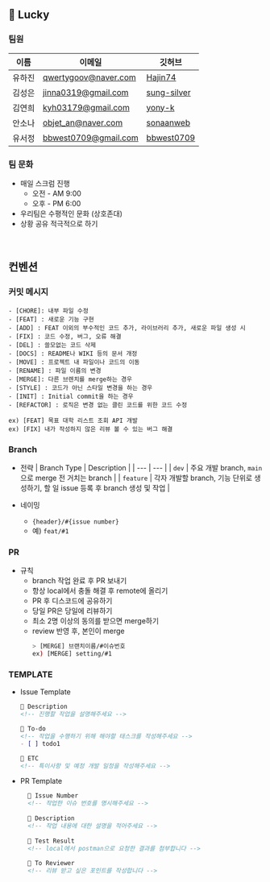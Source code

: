 ## 👊 Lucky

### 팀원
| 이름 | 이메일 | 깃허브 |
| --- | --- | --- |
| 유하진 | qwertygoov@naver.com | [Hajin74](https://github.com/Hajin74) |
| 김성은 | jinna0319@gmail.com | [sung-silver](https://github.com/sung-silver) |
| 김연희 | kyh03179@gmail.com | [yony-k](https://github.com/yony-k) |
| 안소나 | objet_an@naver.com | [sonaanweb](https://github.com/sonaanweb) |
| 유서정 | bbwest0709@gmail.com | [bbwest0709](https://github.com/bbwest0709) |


### 팀 문화
- 매일 스크럼 진행
    - 오전 - AM 9:00
    - 오후 - PM 6:00
- 우리팀은 수평적인 문화 (상호존대)
- 상황 공유 적극적으로 하기

</br>

## 컨벤션

### 커밋 메시지

```
- [CHORE]: 내부 파일 수정
- [FEAT] : 새로운 기능 구현
- [ADD] : FEAT 이외의 부수적인 코드 추가, 라이브러리 추가, 새로운 파일 생성 시
- [FIX] : 코드 수정, 버그, 오류 해결
- [DEL] : 쓸모없는 코드 삭제
- [DOCS] : README나 WIKI 등의 문서 개정
- [MOVE] : 프로젝트 내 파일이나 코드의 이동
- [RENAME] : 파일 이름의 변경
- [MERGE]: 다른 브렌치를 merge하는 경우
- [STYLE] : 코드가 아닌 스타일 변경을 하는 경우
- [INIT] : Initial commit을 하는 경우
- [REFACTOR] : 로직은 변경 없는 클린 코드를 위한 코드 수정

ex) [FEAT] 목표 대학 리스트 조회 API 개발
ex) [FIX] 내가 작성하지 않은 리뷰 볼 수 있는 버그 해결
```

### Branch
  - 전략
    | Branch Type | Description |
    | --- | --- |
    | `dev` | 주요 개발 branch, `main`으로 merge 전 거치는 branch |
    | `feature` | 각자 개발할 branch, 기능 단위로 생성하기, 할 일 issue 등록 후 branch 생성 및 작업 |

  - 네이밍
    - `{header}/#{issue number}`
    - 예) `feat/#1`

### PR

- 규칙
  - branch 작업 완료 후 PR 보내기
  - 항상 local에서 충돌 해결 후 remote에 올리기
  - PR 후 디스코드에 공유하기
  - 당일 PR은 당일에 리뷰하기
  - 최소 2명 이상의 동의를 받으면 merge하기
  - review 반영 후, 본인이 merge
    ```bash
    > [MERGE] 브랜치이름/#이슈번호
    ex) [MERGE] setting/#1
    ```
### TEMPLATE

- Issue Template
    
    ```markdown
    📱 Description
    <!-- 진행할 작업을 설명해주세요 -->
    
    📱 To-do
    <!-- 작업을 수행하기 위해 해야할 태스크를 작성해주세요 -->
    - [ ] todo1
    
    📱 ETC
    <!-- 특이사항 및 예정 개발 일정을 작성해주세요 -->
    
    ```
    
- PR Template

  ```markdown
    📱 Issue Number
    <!-- 작업한 이슈 번호를 명시해주세요 -->
    
    📱 Description
    <!-- 작업 내용에 대한 설명을 적어주세요 -->
    
    📱 Test Result
    <!-- local에서 postman으로 요청한 결과를 첨부합니다 -->
    
    📱 To Reviewer
    <!-- 리뷰 받고 싶은 포인트를 작성합니다 -->

    ```
